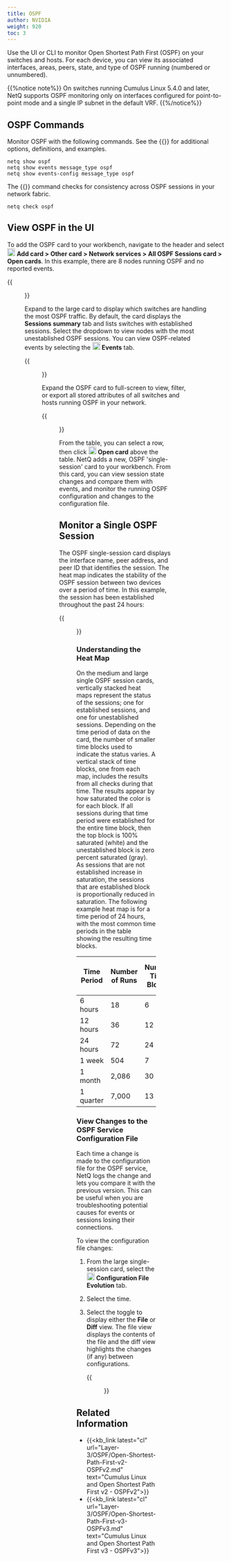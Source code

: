 ```yaml
---
title: OSPF
author: NVIDIA
weight: 920
toc: 3
---
```


Use the UI or CLI to monitor Open Shortest Path First (OSPF) on your switches and hosts. For each device, you can view its associated interfaces, areas, peers, state, and type of OSPF running (numbered or unnumbered). 

{{%notice note%}}
On switches running Cumulus Linux 5.4.0 and later, NetQ supports OSPF monitoring only on interfaces configured for point-to-point mode and a single IP subnet in the default VRF. 
{{%/notice%}}

## OSPF Commands

Monitor OSPF with the following commands. See the {{<link title="show/#netq-show-ospf" text="command line reference">}} for additional options, definitions, and examples.

```
netq show ospf
netq show events message_type ospf
netq show events-config message_type ospf
```
The {{<link title="check/#netq check ospf" text="netq check ospf">}} command checks for consistency across OSPF sessions in your network fabric.

```
netq check ospf
```

## View OSPF in the UI

 To add the OSPF card to your workbench, navigate to the header and select <img src="https://icons.cumulusnetworks.com/44-Entertainment-Events-Hobbies/02-Card-Games/card-game-diamond.svg" height="18" width="18"/> **Add card&nbsp;<span aria-label="and then">></span> Other card&nbsp;<span aria-label="and then">></span> Network services&nbsp;<span aria-label="and then">></span> All OSPF Sessions card&nbsp;<span aria-label="and then">></span> Open cards**. In this example, there are 8 nodes running OSPF and no reported events.

{{<figure src="/images/netq/med-ospf-470.png" alt="" width="200">}}

Expand to the large card to display which switches are handling the most OSPF traffic. By default, the card displays the **Sessions summary** tab and lists switches with established sessions. Select the dropdown to view nodes with the most unestablished OSPF sessions. You can view OSPF-related events by selecting the <img src="https://icons.cumulusnetworks.com/01-Interface-Essential/20-Alert/alarm-bell.svg" height="18" width="18"/> **Events** tab.

   {{<figure src="/images/netq/ospf-large-470.png" alt="" width="650">}}

Expand the OSPF card to full-screen to view, filter, or export all stored attributes of all switches and hosts running OSPF in your network. 

{{<figure src="/images/netq/ospf-full-470.png" alt="" width="1100">}}

From the table, you can select a row, then click <img src="https://icons.cumulusnetworks.com/44-Entertainment-Events-Hobbies/02-Card-Games/card-game-diamond.svg" height="18" width="18"/> **Open card** above the table. NetQ adds a new, OSPF 'single-session' card to your workbench. From this card, you can view session state changes and compare them with events, and monitor the running OSPF configuration and changes to the configuration file.

## Monitor a Single OSPF Session

The OSPF single-session card displays the interface name, peer address, and peer ID that identifies the session. The heat map indicates the stability of the OSPF session between two devices over a period of time. In this example, the session has been established throughout the past 24 hours:

 {{<figure src="/images/netq/ospf-ss-470.png" alt="" width="200">}}

### Understanding the Heat Map

<!-- vale off -->
On the medium and large single OSPF session cards, vertically stacked heat maps represent the status of the sessions; one for established sessions, and one for unestablished sessions. Depending on the time period of data on the card, the number of smaller time blocks used to indicate the status varies. A vertical stack of time blocks, one from each map, includes the results from all checks during that time. The results appear by how saturated the color is for each block. If all sessions during that time period were established for the entire time block, then the top block is 100% saturated (white) and the unestablished block is zero percent saturated (gray). As sessions that are not established increase in saturation, the sessions that are established block is proportionally reduced in saturation. The following example heat map is for a time period of 24 hours, with the most common time periods in the table showing the resulting time blocks.
<!-- vale on -->

| Time Period | Number of Runs | Number Time Blocks | Amount of Time in Each Block |
| ----------- | -------------- | ------------------ | ---------------------------- |
| 6 hours     | 18             | 6                  | 1 hour                       |
| 12 hours    | 36             | 12                 | 1 hour                       |
| 24 hours    | 72             | 24                 | 1 hour                       |
| 1 week      | 504            | 7                  | 1 day                        |
| 1 month     | 2,086          | 30                 | 1 day                        |
| 1 quarter   | 7,000          | 13                 | 1 week                       |

### View Changes to the OSPF Service Configuration File

Each time a change is made to the configuration file for the OSPF service, NetQ logs the change and lets you compare it with the previous version. This can be useful when you are troubleshooting potential causes for events or sessions losing their connections.

To view the configuration file changes:

1. From the large single-session card, select the <img src="https://icons.cumulusnetworks.com/16-Files-Folders/01-Common-Files/common-file-settings-1.svg" height="18" width="18"/> **Configuration File Evolution** tab.

2. Select the time.

3. Select the toggle to display either the **File** or **Diff** view. The file view displays the contents of the file and the diff view highlights the changes (if any) between configurations.

    {{<figure src="/images/netq/ospf-large-ss-file-470.png" alt="OSPF card displaying configuration file" width="600">}}

## Related Information

- {{<kb_link latest="cl" url="Layer-3/OSPF/Open-Shortest-Path-First-v2-OSPFv2.md" text="Cumulus Linux and Open Shortest Path First v2 - OSPFv2">}}
- {{<kb_link latest="cl" url="Layer-3/OSPF/Open-Shortest-Path-First-v3-OSPFv3.md" text="Cumulus Linux and Open Shortest Path First v3 - OSPFv3">}}
